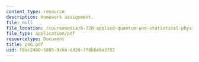 ```yaml
---
content_type: resource
description: Homework assignment.
file: null
file_location: /coursemedia/6-728-applied-quantum-and-statistical-physics-fall-2006/f0ac240058859c6add2d7f8b6e0a3782_ps6.pdf
file_type: application/pdf
resourcetype: Document
title: ps6.pdf
uid: f0ac2400-5885-9c6a-dd2d-7f8b6e0a3782
---
```

